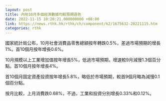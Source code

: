 ```yaml
---
layout: post
title: 內地10月多個經濟數據均較預期遜色
date: 2022-11-15 10:20:21.000000000 +08:00
link: https://news.rthk.hk/rthk/ch/component/k2/1675632-20221115.htm
categories: rthk
---
```


國家統計局公布，10月社會消費品零售總額按年轉跌0.5%，差過市場預期的增長1%。首10個月按年增長0.6%。

10月規模以上工業增加值按年增長5%，低過市場預期，增速較9月減慢1.3個百分點。首10個月按年增長4%。

首10個月固定資產投資按年增長5.8%，略低於市場預期，較首9個月略為減慢0.1個百分點。

按月比較，上月消費跌0.68%，不過，工業和投資分別增長0.33%和0.12%。
